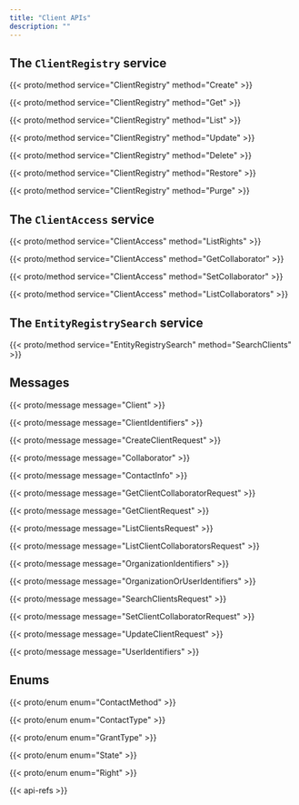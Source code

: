 ```yaml
---
title: "Client APIs"
description: ""
---
```


## The `ClientRegistry` service

{{< proto/method service="ClientRegistry" method="Create" >}}

{{< proto/method service="ClientRegistry" method="Get" >}}

{{< proto/method service="ClientRegistry" method="List" >}}

{{< proto/method service="ClientRegistry" method="Update" >}}

{{< proto/method service="ClientRegistry" method="Delete" >}}

{{< proto/method service="ClientRegistry" method="Restore" >}}

{{< proto/method service="ClientRegistry" method="Purge" >}}

## The `ClientAccess` service

{{< proto/method service="ClientAccess" method="ListRights" >}}

{{< proto/method service="ClientAccess" method="GetCollaborator" >}}

{{< proto/method service="ClientAccess" method="SetCollaborator" >}}

{{< proto/method service="ClientAccess" method="ListCollaborators" >}}

## The `EntityRegistrySearch` service

{{< proto/method service="EntityRegistrySearch" method="SearchClients" >}}

## Messages

{{< proto/message message="Client" >}}

{{< proto/message message="ClientIdentifiers" >}}

{{< proto/message message="CreateClientRequest" >}}

{{< proto/message message="Collaborator" >}}

{{< proto/message message="ContactInfo" >}}

{{< proto/message message="GetClientCollaboratorRequest" >}}

{{< proto/message message="GetClientRequest" >}}

{{< proto/message message="ListClientsRequest" >}}

{{< proto/message message="ListClientCollaboratorsRequest" >}}

{{< proto/message message="OrganizationIdentifiers" >}}

{{< proto/message message="OrganizationOrUserIdentifiers" >}}

{{< proto/message message="SearchClientsRequest" >}}

{{< proto/message message="SetClientCollaboratorRequest" >}}

{{< proto/message message="UpdateClientRequest" >}}

{{< proto/message message="UserIdentifiers" >}}

## Enums

{{< proto/enum enum="ContactMethod" >}}

{{< proto/enum enum="ContactType" >}}

{{< proto/enum enum="GrantType" >}}

{{< proto/enum enum="State" >}}

{{< proto/enum enum="Right" >}}

{{< api-refs >}}
